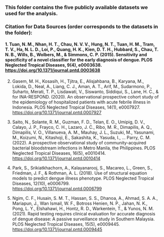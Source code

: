 ### This folder contains the five publicly available datasets we used for the analysis. </font>

### Citation for Data Sources (order corresponds to the datasets in the folder):

#### 1. Tuan, N. M., Nhan, H. T., Chau, N. V. V., Hung, N. T., Tuan, H. M., Tram, T. V., Ha, N. L. D., Loi, P., Quang, H. K., Kien, D. T. H., Hubbard, S., Chau, T. N. B., Wills, B., Wolbers, M., & Simmons, C. P. (2015). Sensitivity and specificity of a novel classifier for the early diagnosis of dengue. PLOS Neglected Tropical Diseases, 9(4), e0003638. https://doi.org/10.1371/journal.pntd.0003638

2. Gasem, M. H., Kosasih, H., Tjitra, E., Alisjahbana, B., Karyana, M., Lokida, D., Neal, A., Liang, C. J., Aman, A. T., Arif, M., Sudarmono, P., Suharto, Merati, T. P., Lisdawati, V., Siswanto, Siddiqui, S., Lane, H. C., & for INA-RESPOND. (2020). An observational prospective cohort study of the epidemiology of hospitalized patients with acute febrile illness in Indonesia. PLOS Neglected Tropical Diseases, 14(1), e0007927. https://doi.org/10.1371/journal.pntd.0007927

3. Saito, N., Solante, R. M., Guzman, F. D., Telan, E. O., Umipig, D. V., Calayo, J. P., Frayco, C. H., Lazaro, J. C., Ribo, M. R., Dimapilis, A. Q., Dimapilis, V. O., Villanueva, A. M., Mauhay, J. L., Suzuki, M., Yasunami, M., Koizumi, N., Kitashoji, E., Sakashita, K., Yasuda, I., … Parry, C. M. (2022). A prospective observational study of community-acquired bacterial bloodstream infections in Metro Manila, the Philippines. PLOS Neglected Tropical Diseases, 16(5), e0010414. https://doi.org/10.1371/journal.pntd.0010414

4. Park, S., Srikiatkhachorn, A., Kalayanarooj, S., Macareo, L., Green, S., Friedman, J. F., & Rothman, A. L. (2018). Use of structural equation models to predict dengue illness phenotype. PLOS Neglected Tropical Diseases, 12(10), e0006799. https://doi.org/10.1371/journal.pntd.0006799

5. Ngim, C. F., Husain, S. M. T., Hassan, S. S., Dhanoa, A., Ahmad, S. A. A., Mariapun, J., Wan Ismail, W. F., Botross Henien, N. P., Jahan, N. K., Pong, L. Y., Elshahawi, H., Hontz, R. D., Warkentein, T., & Yunos, N. M. (2021). Rapid testing requires clinical evaluation for accurate diagnosis of dengue disease: A passive surveillance study in Southern Malaysia. PLOS Neglected Tropical Diseases, 15(5), e0009445. https://doi.org/10.1371/journal.pntd.0009445






